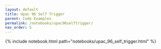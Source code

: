 ```yaml
---
layout: default
title: Upac 96 Self Trigger
parent: Code Examples
permalink: /notebooks/upac96selftrigger/
nav_order: 5
---
```

{% include notebook.html path="notebooks/upac_96_self_trigger.html" %}